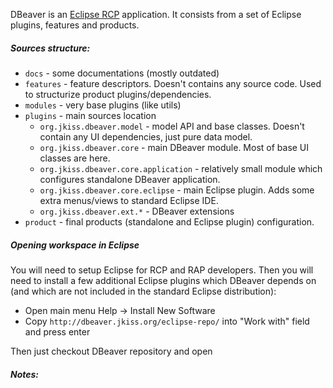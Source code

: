 DBeaver is an [Eclipse RCP](https://wiki.eclipse.org/Rich_Client_Platform) application.
It consists from a set of Eclipse plugins, features and products.

##### Sources structure:
- `docs` - some documentations (mostly outdated)
- `features` - feature descriptors. Doesn't contains any source code. Used to structurize product plugins/dependencies.
- `modules` - very base plugins (like utils)
- `plugins` - main sources location
  - `org.jkiss.dbeaver.model` - model API and base classes. Doesn't contain any UI dependencies, just pure data model.
  - `org.jkiss.dbeaver.core` - main DBeaver module. Most of base UI classes are here.
  - `org.jkiss.dbeaver.core.application` - relatively small module which configures standalone DBeaver application.
  - `org.jkiss.dbeaver.core.eclipse` - main Eclipse plugin. Adds some extra menus/views to standard Eclipse IDE.
  - `org.jkiss.dbeaver.ext.*` - DBeaver extensions
- `product` - final products (standalone and Eclipse plugin) configuration.

##### Opening workspace in Eclipse

You will need to setup Eclipse for RCP and RAP developers.
Then you will need to install a few additional Eclipse plugins which DBeaver depends on (and which are not included in the standard Eclipse distribution):
- Open main menu Help -> Install New Software
- Copy `http://dbeaver.jkiss.org/eclipse-repo/` into "Work with" field and press enter

Then just checkout DBeaver repository and open

##### Notes: